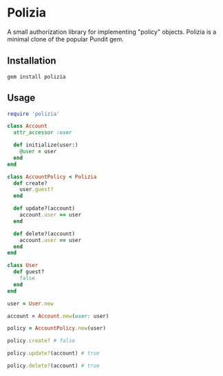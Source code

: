 # Polizia

A small authorization library for implementing "policy" objects.
Polizia is a minimal clone of the popular Pundit gem.

## Installation

`gem install polizia`

## Usage

```ruby
require 'polizia'

class Account
  attr_accessor :user

  def initialize(user:)
    @user = user
  end
end

class AccountPolicy < Polizia
  def create?
    user.guest?
  end

  def update?(account)
    account.user == user
  end

  def delete?(account)
    account.user == user
  end
end

class User
  def guest?
    false
  end
end

user = User.new

account = Account.new(user: user)

policy = AccountPolicy.new(user)

policy.create? # false

policy.update?(account) # true

policy.delete?(account) # true

```
